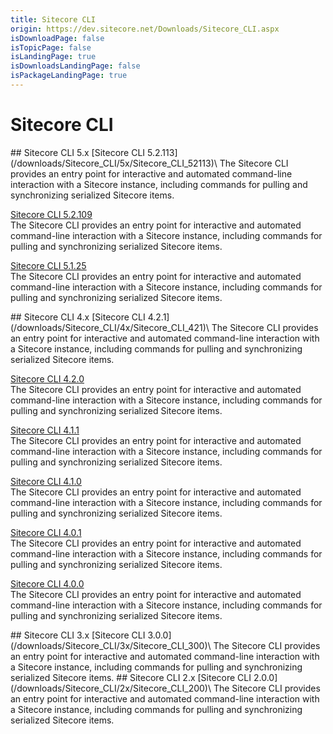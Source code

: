 ```yaml
---
title: Sitecore CLI
origin: https://dev.sitecore.net/Downloads/Sitecore_CLI.aspx
isDownloadPage: false
isTopicPage: false
isLandingPage: true
isDownloadsLandingPage: false
isPackageLandingPage: true
---
```


# Sitecore CLI

<Card variant='outlineRaised' px={0} mb={8}>
<CardHeader>
## Sitecore CLI 5.x
</CardHeader>
<CardBody>
[Sitecore CLI 5.2.113](/downloads/Sitecore_CLI/5x/Sitecore_CLI_52113)\
The Sitecore CLI provides an entry point for interactive and automated command-line interaction with a Sitecore instance, including commands for pulling and synchronizing serialized Sitecore items.

[Sitecore CLI 5.2.109](/downloads/Sitecore_CLI/5x/Sitecore_CLI_52109)\
The Sitecore CLI provides an entry point for interactive and automated command-line interaction with a Sitecore instance, including commands for pulling and synchronizing serialized Sitecore items.

[Sitecore CLI 5.1.25](/downloads/Sitecore_CLI/5x/Sitecore_CLI_5125)\
The Sitecore CLI provides an entry point for interactive and automated command-line interaction with a Sitecore instance, including commands for pulling and synchronizing serialized Sitecore items.


</CardBody>          
</Card>
<Card variant='outlineRaised' px={0} mb={8}>
<CardHeader>
## Sitecore CLI 4.x
</CardHeader>
<CardBody>
[Sitecore CLI 4.2.1](/downloads/Sitecore_CLI/4x/Sitecore_CLI_421)\
The Sitecore CLI provides an entry point for interactive and automated command-line interaction with a Sitecore instance, including commands for pulling and synchronizing serialized Sitecore items.

[Sitecore CLI 4.2.0](/downloads/Sitecore_CLI/4x/Sitecore_CLI_420)\
The Sitecore CLI provides an entry point for interactive and automated command-line interaction with a Sitecore instance, including commands for pulling and synchronizing serialized Sitecore items.

[Sitecore CLI 4.1.1](/downloads/Sitecore_CLI/4x/Sitecore_CLI_411)\
The Sitecore CLI provides an entry point for interactive and automated command-line interaction with a Sitecore instance, including commands for pulling and synchronizing serialized Sitecore items.

[Sitecore CLI 4.1.0](/downloads/Sitecore_CLI/4x/Sitecore_CLI_410)\
The Sitecore CLI provides an entry point for interactive and automated command-line interaction with a Sitecore instance, including commands for pulling and synchronizing serialized Sitecore items.

[Sitecore CLI 4.0.1](/downloads/Sitecore_CLI/4x/Sitecore_CLI_401)\
The Sitecore CLI provides an entry point for interactive and automated command-line interaction with a Sitecore instance, including commands for pulling and synchronizing serialized Sitecore items.

[Sitecore CLI 4.0.0](/downloads/Sitecore_CLI/4x/Sitecore_CLI_400)\
The Sitecore CLI provides an entry point for interactive and automated command-line interaction with a Sitecore instance, including commands for pulling and synchronizing serialized Sitecore items.


</CardBody>          
</Card>
<Card variant='outlineRaised' px={0} mb={8}>
<CardHeader>
## Sitecore CLI 3.x
</CardHeader>
<CardBody>
[Sitecore CLI 3.0.0](/downloads/Sitecore_CLI/3x/Sitecore_CLI_300)\
The Sitecore CLI provides an entry point for interactive and automated command-line interaction with a Sitecore instance, including commands for pulling and synchronizing serialized Sitecore items.


</CardBody>          
</Card>
<Card variant='outlineRaised' px={0} mb={8}>
<CardHeader>
## Sitecore CLI 2.x
</CardHeader>
<CardBody>
[Sitecore CLI 2.0.0](/downloads/Sitecore_CLI/2x/Sitecore_CLI_200)\
The Sitecore CLI provides an entry point for interactive and automated command-line interaction with a Sitecore instance, including commands for pulling and synchronizing serialized Sitecore items.


</CardBody>          
</Card>